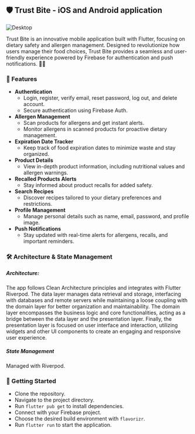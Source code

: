 ## 🛡️ Trust Bite - iOS and Android application

![Desktop](https://github.com/user-attachments/assets/44ed0553-c01c-4b9c-8fd9-8c191b1ff42f)

Trust Bite is an innovative mobile application built with Flutter, focusing on dietary safety and allergen management. Designed to revolutionize how users manage their food choices, Trust Bite provides a seamless and user-friendly experience powered by Firebase for authentication and push notifications. 🌱📱

### 🌟 Features

- **Authentication**
  - Login, register, verify email, reset password, log out, and delete account.
  - Secure authentication using Firebase Auth.
- **Allergen Management**
  - Scan products for allergens and get instant alerts.
  - Monitor allergens in scanned products for proactive dietary management.
- **Expiration Date Tracker**
  - Keep track of food expiration dates to minimize waste and stay organized.
- **Product Details**
  - View in-depth product information, including nutritional values and allergen warnings.
- **Recalled Products Alerts**
  - Stay informed about product recalls for added safety.
- **Search Recipes**
  - Discover recipes tailored to your dietary preferences and restrictions.
- **Profile Management**
  - Manage personal details such as name, email, password, and profile image.
- **Push Notifications**
  - Stay updated with real-time alerts for allergens, recalls, and important reminders.

### 🛠️ Architecture & State Management

##### Architecture:

The app follows Clean Architecture principles and integrates with Flutter Riverpod. The data layer manages data retrieval and storage, interfacing with databases and remote servers while maintaining a loose coupling with the domain layer for better organization and maintainability. The domain layer encompasses the business logic and core functionalities, acting as a bridge between the data layer and the presentation layer. Finally, the presentation layer is focused on user interface and interaction, utilizing widgets and other UI components to create an engaging and responsive user experience.

##### State Management

Managed with Riverpod.

### 🚀 Getting Started

- Clone the repository.
- Navigate to the project directory.
- Run `flutter pub get` to install dependencies.
- Connect with your Firebase project.
- Choose the desired build environment with `flavorizr`.
- Run `flutter run` to start the application.
